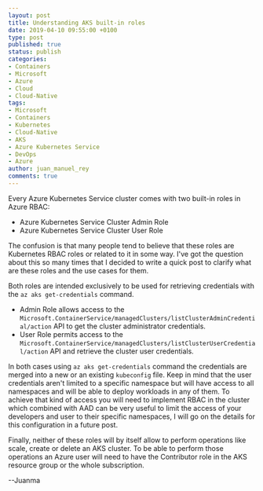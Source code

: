 ```yaml
---
layout: post
title: Understanding AKS built-in roles
date: 2019-04-10 09:55:00 +0100
type: post
published: true
status: publish
categories:
- Containers
- Microsoft
- Azure
- Cloud
- Cloud-Native
tags:
- Microsoft
- Containers
- Kubernetes
- Cloud-Native
- AKS
- Azure Kubernetes Service
- DevOps
- Azure
author: juan_manuel_rey
comments: true
---
```


Every Azure Kubernetes Service cluster comes with two built-in roles in Azure RBAC:

- Azure Kubernetes Service Cluster Admin Role
- Azure Kubernetes Service Cluster User Role

The confusion is that many people tend to believe that these roles are Kubernetes RBAC roles or related to it in some way. I've got the question about this so many times that I decided to write a quick post to clarify what are these roles and the use cases for them.

Both roles are intended exclusively to be used for retrieving credentials with the `az aks get-credentials` command.

- Admin Role allows access to the `Microsoft.ContainerService/managedClusters/listClusterAdminCredential/action` API to get the cluster administrator credentials.
- User Role permits access to the `Microsoft.ContainerService/managedClusters/listClusterUserCredential/action` API and retrieve the cluster user credentials.

In both cases using `az aks get-credentials` command the credentials are merged into a new or an existing `kubeconfig` file. Keep in mind that the user credentials aren't limited to a specific namespace but will have access to all namespaces and will be able to deploy workloads in any of them. To achieve that kind of access you will need to implement RBAC in the cluster which combined with AAD can be very useful to limit the access of your developers and user to their specific namespaces, I will go on the details for this configuration in a future post. 

Finally, neither of these roles will by itself allow to perform operations like scale, create or delete an AKS cluster. To be able to perform those operations an Azure user will need to have the Contributor role in the AKS resource group or the whole subscription.

--Juanma